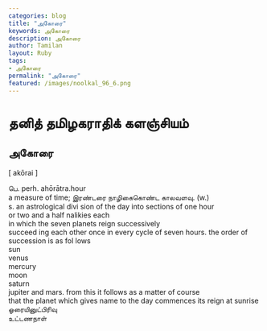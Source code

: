 ```yaml
---  
categories: blog  
title: "அகோரை"
keywords: அகோரை  
description: அகோரை
author: Tamilan  
layout: Ruby  
tags:     
- அகோரை
permalink: "அகோரை"  
featured: /images/noolkal_96_6.png  
--- 
```

# தனித் தமிழகராதிக் களஞ்சியம்
## அகோரை

[ akōrai ]  
  
பெ. perh. ahōrātra.hour  
a measure of time; இரண்டரை நாழிகைகொண்ட காலவளவு. (w.)  
s. an astrological divi sion of the day into sections of one hour  
or two and a half nalikies each  
in which the seven planets reign successively  
succeed ing each other once in every cycle of seven hours. the order of succession is as fol lows  
sun  
venus  
mercury  
moon  
saturn  
jupiter and mars. from this it follows as a matter of course  
that the planet which gives name to the day commences its reign at sunrise  
ஓரையினுட்பிரிவு  
உட்டணநாள்
